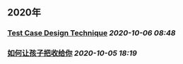 ## 2020年
### [Test Case Design Technique](./posts/2020/TestCaseDesignTechnique.md) *2020-10-06 08:48*
### [如何让孩子把收给你](./posts/2020/RuHeRangHaiZiBaShouGeiNi.md) *2020-10-05 18:19*

